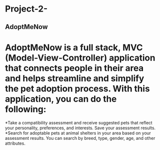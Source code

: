 # Project-2-

## AdoptMeNow
# AdoptMeNow is a full stack, MVC (Model-View-Controller) application that connects people in their area and helps streamline and simplify the pet adoption process. With this application, you can do the following:

*Take a compatibility assessment and receive suggested pets that reflect your personality, preferences, and interests.
Save your assessment results.
*Search for adoptable pets at animal shelters in your area based on your assessment results. You can search by breed, type, gender, age, and other attributes. 
